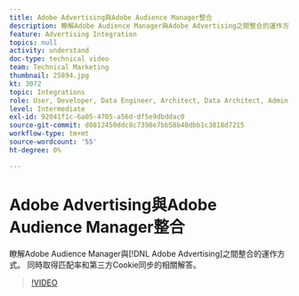 ```yaml
---
title: Adobe Advertising與Adobe Audience Manager整合
description: 瞭解Adobe Audience Manager與Adobe Advertising之間整合的運作方式。 同時取得匹配率和第三方Cookie同步的相關解答。
feature: Advertising Integration
topics: null
activity: understand
doc-type: technical video
team: Technical Marketing
thumbnail: 25894.jpg
kt: 3072
topic: Integrations
role: User, Developer, Data Engineer, Architect, Data Architect, Admin, Leader
level: Intermediate
exl-id: 92041f1c-6a05-4705-a56d-df5e9dbddac0
source-git-commit: d0812450ddc8c7398e7bb58b40dbb1c3818d7215
workflow-type: tm+mt
source-wordcount: '55'
ht-degree: 0%

---
```


# Adobe Advertising與Adobe Audience Manager整合

瞭解Adobe Audience Manager與[!DNL Adobe Advertising]之間整合的運作方式。 同時取得匹配率和第三方Cookie同步的相關解答。

>[!VIDEO](https://video.tv.adobe.com/v/25894/?quality=12)
